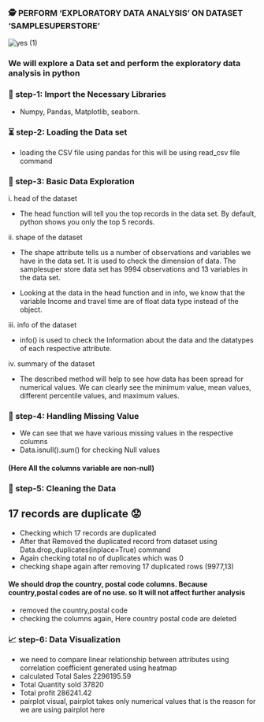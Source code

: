 ### 🕵️‍ PERFORM ‘EXPLORATORY DATA ANALYSIS’ ON DATASET ‘SAMPLESUPERSTORE’ 
![yes (1)](https://user-images.githubusercontent.com/79318960/137638618-e0ce2b6f-aebb-4de4-b9c0-662e33341071.gif)

### We will explore a Data set and perform the exploratory data analysis in python

### 📝  step-1: Import the Necessary Libraries

  - Numpy,
Pandas,
Matplotlib,
seaborn.

### ⏳ step-2: Loading the Data set

 - loading the CSV file using pandas for this will be using read_csv file command

### 🔎 step-3: Basic Data Exploration

i. head of the dataset
 
  - The head function will tell you the top records in the data set. By default, python shows you only the top 5 records.

ii. shape of the dataset

-    The shape attribute tells us a number of observations and variables we have in the data set. It is used to check the dimension of data. The samplesuper store data set has 9994 observations and 13 variables in the data set.

-    Looking at the data in the head function and in info, we know that the variable Income and travel time are of float data type instead of the object.

iii. info of the dataset

-  info() is used to check the Information about the data and the datatypes of each respective attribute.
  
iv. summary of the dataset

-  The described method will help to see how data has been spread for numerical values. We can clearly see the minimum value, mean values, different percentile values, and maximum    values.

### 📝  step-4: Handling Missing Value

-  We can see that we have various missing values in the respective columns
-  Data.isnull().sum() for checking Null values
#### (Here All the columns variable are non-null)

### :broom:  step-5: Cleaning the Data

## 17 records are duplicate 😟
- Checking which 17 records are duplicated
- After that Removed the duplicated record from dataset using Data.drop_duplicates(inplace=True) command
- Again checking total no of duplicates which was 0
- checking shape again after removing 17 duplicated rows (9977,13)

#### We should drop the country, postal code columns. Because country,postal codes are of no use. so It will not affect further analysis
- removed the country,postal code
- checking the columns again, Here country postal code are deleted


 ### 📈 step-6: Data Visualization
- we need to compare linear relationship between attributes using correlation coefficient generated using heatmap
- calculated Total Sales 2296195.59
- Total Quantity sold 37820
- Total profit 286241.42
- pairplot visual, pairplot takes only numerical values that is the reason for we are using pairplot here
